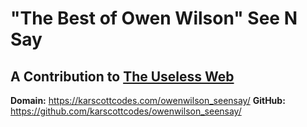 # "The Best of Owen Wilson" See N Say
## A Contribution to [The Useless Web](https://theuselessweb.com "The Useless Web")

**Domain:** https://karscottcodes.com/owenwilson_seensay/
**GitHub:** https://github.com/karscottcodes/owenwilson_seensay/


